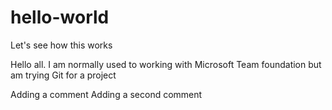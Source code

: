 # hello-world
Let's see how this works

Hello all.  I am normally used to working with Microsoft Team foundation but am trying Git for a project

Adding a comment
Adding a second comment